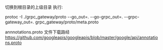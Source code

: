 切换到根目录的上级目录
执行:

protoc -I ./grpc_gateway/proto --go_out=. --go-grpc_out=. --grpc-gateway_out=. grpc_gateway/proto/meta.proto

annnotations.proto 文件下载路经
https://github.com/googleapis/googleapis/blob/master/google/api/annotations.proto